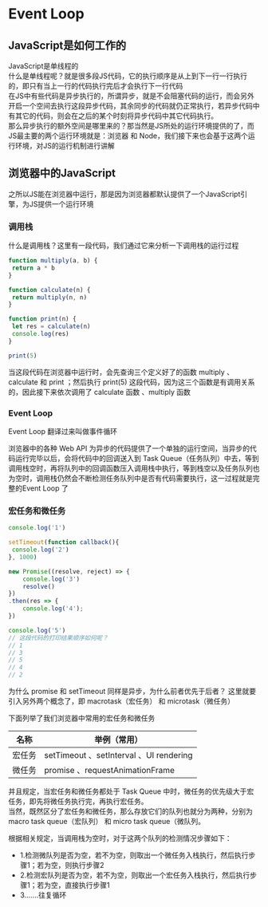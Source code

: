 # Event Loop

## JavaScript是如何工作的
JavaScript是单线程的   
什么是单线程呢？就是很多段JS代码，它的执行顺序是从上到下一行一行执行的，即只有当上一行的代码执行完后才会执行下一行代码    
在JS中有些代码是异步执行的，所谓异步，就是不会阻塞代码的运行，而会另外开启一个空间去执行这段异步代码，其余同步的代码就仍正常执行，若异步代码中有其它的代码，则会在之后的某个时刻将异步代码中其它代码执行。    
那么异步执行的额外空间是哪里来的？那当然是JS所处的运行环境提供的了，而JS最主要的两个运行环境就是：浏览器 和 Node，我们接下来也会基于这两个运行环境，对JS的运行机制进行讲解    

## 浏览器中的JavaScript
之所以JS能在浏览器中运行，那是因为浏览器都默认提供了一个JavaScript引擎，为JS提供一个运行环境   

### 调用栈
什么是调用栈？这里有一段代码，我们通过它来分析一下调用栈的运行过程   

``` js
function multiply(a, b) {
 return a * b
}

function calculate(n) {
 return multiply(n, n)
}

function print(n) {
 let res = calculate(n)
 console.log(res)
}

print(5)
```

当这段代码在浏览器中运行时，会先查询三个定义好了的函数 multiply 、calculate 和 print ；然后执行 print(5) 这段代码，因为这三个函数是有调用关系的，因此接下来依次调用了 calculate 函数 、multiply 函数    


### Event Loop
Event Loop 翻译过来叫做事件循环   

浏览器中的各种 Web API 为异步的代码提供了一个单独的运行空间，当异步的代码运行完毕以后，会将代码中的回调送入到 Task Queue（任务队列）中去，等到调用栈空时，再将队列中的回调函数压入调用栈中执行，等到栈空以及任务队列也为空时，调用栈仍然会不断检测任务队列中是否有代码需要执行，这一过程就是完整的Event Loop 了  


### 宏任务和微任务
``` js
console.log('1')

setTimeout(function callback(){
 console.log('2')
}, 1000)

new Promise((resolve, reject) => {
    console.log('3')
    resolve()
})
.then(res => {
    console.log('4');
})

console.log('5')
// 这段代码的打印结果顺序如何呢？
// 1
// 3
// 5
// 4
// 2
```
为什么 promise 和 setTimeout 同样是异步，为什么前者优先于后者？
这里就要引入另外两个概念了，即 macrotask（宏任务） 和 microtask（微任务）

下面列举了我们浏览器中常用的宏任务和微任务    

|  名称   | 	举例（常用）  |
|  ----  | ----  |
| 宏任务  | setTimeout 、setInterval 、UI rendering |
| 微任务  | promise 、requestAnimationFrame |

并且规定，当宏任务和微任务都处于 Task Queue 中时，微任务的优先级大于宏任务，即先将微任务执行完，再执行宏任务。   
当然，既然区分了宏任务和微任务，那么存放它们的队列也就分为两种，分别为macro task queue（宏队列） 和 micro task queue（微队列。    

根据相关规定，当调用栈为空时，对于这两个队列的检测情况步骤如下：
- 1.检测微队列是否为空，若不为空，则取出一个微任务入栈执行，然后执行步骤1；若为空，则执行步骤2
- 2.检测宏队列是否为空，若不为空，则取出一个宏任务入栈执行，然后执行步骤1；若为空，直接执行步骤1
- 3.……往复循环















